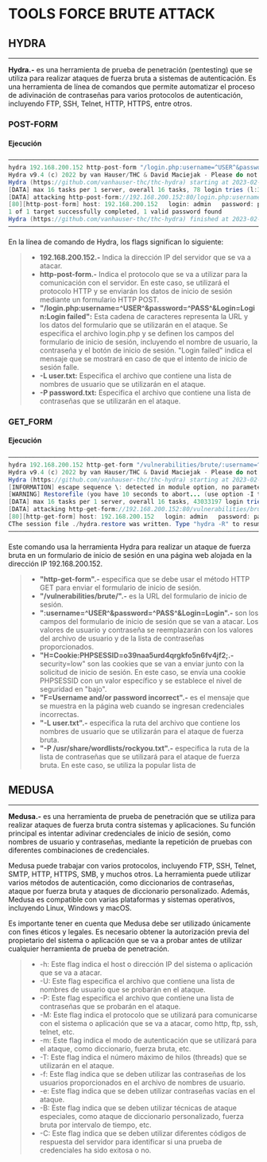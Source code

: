 # TOOLS FORCE BRUTE ATTACK
## HYDRA
___
**Hydra.-** es una herramienta de prueba de penetración (pentesting) que se utiliza para realizar ataques de fuerza bruta a sistemas de autenticación. Es una herramienta de línea de comandos que permite automatizar el proceso de adivinación de contraseñas para varios protocolos de autenticación, incluyendo FTP, SSH, Telnet, HTTP, HTTPS, entre otros.

### POST-FORM
#### Ejecución
``` java
─────────────────────────────────────────────────────────────────────────────────────────────────────────────────────────────────────────
hydra 192.168.200.152 http-post-form "/login.php:username=^USER^&password=^PASS^&Login=Login:Login failed" -L user.txt -P password.txt   
Hydra v9.4 (c) 2022 by van Hauser/THC & David Maciejak - Please do not use in military or secret service organizations, or for illegal purposes (this is non-binding, these *** ignore laws and ethics anyway).
Hydra (https://github.com/vanhauser-thc/thc-hydra) starting at 2023-02-15 11:03:17
[DATA] max 16 tasks per 1 server, overall 16 tasks, 78 login tries (l:3/p:26), ~5 tries per task
[DATA] attacking http-post-form://192.168.200.152:80/login.php:username=^USER^&password=^PASS^&Login=Login:Login failed
[80][http-post-form] host: 192.168.200.152   login: admin   password: password
1 of 1 target successfully completed, 1 valid password found
Hydra (https://github.com/vanhauser-thc/thc-hydra) finished at 2023-02-15 11:03:20
─────────────────────────────────────────────────────────────────────────────────────────────────────────────────────────────────────────
```
En la línea de comando de Hydra, los flags significan lo siguiente:

>* **192.168.200.152.-** Indica la dirección IP del servidor que se va a atacar.
>* **http-post-form.-** Indica el protocolo que se va a utilizar para la comunicación con el servidor. En este caso, se utilizará el protocolo HTTP y se enviarán los datos de inicio de sesión mediante un formulario HTTP POST.
>* **"/login.php:username=^USER^&password=^PASS^&Login=Login:Login failed":** Esta cadena de caracteres representa la URL y los datos del formulario que se utilizarán en el ataque. Se especifica el archivo login.php y se definen los campos del formulario de inicio de sesión, incluyendo el nombre de usuario, la contraseña y el botón de inicio de sesión. "Login failed" indica el mensaje que se mostrará en caso de que el intento de inicio de sesión falle.
>* **-L user.txt:** Especifica el archivo que contiene una lista de nombres de usuario que se utilizarán en el ataque.
>* **-P password.txt:** Especifica el archivo que contiene una lista de contraseñas que se utilizarán en el ataque.

### GET_FORM
#### Ejecución
```java
─────────────────────────────────────────────────────────────────────────────────────────────────────────────────────────────────────────
hydra 192.168.200.152 http-get-form "/vulnerabilities/brute/:username=^USER^&password=^PASS^&Login=Login:H=Cookie\:PHPSESSID=o39naa5urd4qrgkfo5n6fv4jf2; security=low:F=Username and/or password incorrect" -L user.txt -P /usr/share/wordlists/rockyou.txt   
Hydra v9.4 (c) 2022 by van Hauser/THC & David Maciejak - Please do not use in military or secret service organizations, or for illegal purposes (this is non-binding, these *** ignore laws and ethics anyway).
Hydra (https://github.com/vanhauser-thc/thc-hydra) starting at 2023-02-15 12:57:21
[INFORMATION] escape sequence \: detected in module option, no parameter verification is performed.
[WARNING] Restorefile (you have 10 seconds to abort... (use option -I to skip waiting)) from a previous session found, to prevent overwriting, ./hydra.restore
[DATA] max 16 tasks per 1 server, overall 16 tasks, 43033197 login tries (l:3/p:14344399), ~2689575 tries per task
[DATA] attacking http-get-form://192.168.200.152:80/vulnerabilities/brute/:username=^USER^&password=^PASS^&Login=Login:H=Cookie\:PHPSESSID=o39naa5urd4qrgkfo5n6fv4jf2; security=low:F=Username and/or password incorrect
[80][http-get-form] host: 192.168.200.152   login: admin   password: password
CThe session file ./hydra.restore was written. Type "hydra -R" to resume session.
─────────────────────────────────────────────────────────────────────────────────────────────────────────────────────────────────────────
```
Este comando usa la herramienta Hydra para realizar un ataque de fuerza bruta en un formulario de inicio de sesión en una página web alojada en la dirección IP 192.168.200.152.

>* **"http-get-form".-** especifica que se debe usar el método HTTP GET para enviar el formulario de inicio de sesión.
>* **"/vulnerabilities/brute/".-** es la URL del formulario de inicio de sesión.
>* **":username=^USER^&password=^PASS^&Login=Login".-** son los campos del formulario de inicio de sesión que se van a atacar. Los valores de usuario y contraseña se reemplazarán con los valores del archivo de usuario y de la lista de contraseñas proporcionados.
>* **"H=Cookie:PHPSESSID=o39naa5urd4qrgkfo5n6fv4jf2;.-** security=low" son las cookies que se van a enviar junto con la solicitud de inicio de sesión. En este caso, se envía una cookie PHPSESSID con un valor específico y se establece el nivel de seguridad en "bajo".
>* **"F=Username and/or password incorrect".-** es el mensaje que se muestra en la página web cuando se ingresan credenciales incorrectas.
>* **"-L user.txt".-** especifica la ruta del archivo que contiene los nombres de usuario que se utilizarán para el ataque de fuerza bruta.
>* **"-P /usr/share/wordlists/rockyou.txt".-** especifica la ruta de la lista de contraseñas que se utilizará para el ataque de fuerza bruta. En este caso, se utiliza la popular lista de 

## MEDUSA
___
**Medusa.-** es una herramienta de prueba de penetración que se utiliza para realizar ataques de fuerza bruta contra sistemas y aplicaciones. Su función principal es intentar adivinar credenciales de inicio de sesión, como nombres de usuario y contraseñas, mediante la repetición de pruebas con diferentes combinaciones de credenciales.

Medusa puede trabajar con varios protocolos, incluyendo FTP, SSH, Telnet, SMTP, HTTP, HTTPS, SMB, y muchos otros. La herramienta puede utilizar varios métodos de autenticación, como diccionarios de contraseñas, ataque por fuerza bruta y ataques de diccionario personalizado. Además, Medusa es compatible con varias plataformas y sistemas operativos, incluyendo Linux, Windows y macOS.

Es importante tener en cuenta que Medusa debe ser utilizado únicamente con fines éticos y legales. Es necesario obtener la autorización previa del propietario del sistema o aplicación que se va a probar antes de utilizar cualquier herramienta de prueba de penetración.
>* -h: Este flag indica el host o dirección IP del sistema o aplicación que se va a atacar.
>* -U: Este flag especifica el archivo que contiene una lista de nombres de usuario que se probarán en el ataque.
>* -P: Este flag especifica el archivo que contiene una lista de contraseñas que se probarán en el ataque.
>* -M: Este flag indica el protocolo que se utilizará para comunicarse con el sistema o aplicación que se va a atacar, como http, ftp, ssh, telnet, etc.
>* -m: Este flag indica el modo de autenticación que se utilizará para el ataque, como diccionario, fuerza bruta, etc.
>* -T: Este flag indica el número máximo de hilos (threads) que se utilizarán en el ataque.
>* -f: Este flag indica que se deben utilizar las contraseñas de los usuarios proporcionados en el archivo de nombres de usuario.
>* -e: Este flag indica que se deben utilizar contraseñas vacías en el ataque.
>* -B: Este flag indica que se deben utilizar técnicas de ataque especiales, como ataque de diccionario personalizado, fuerza bruta por intervalo de tiempo, etc.
>* -C: Este flag indica que se deben utilizar diferentes códigos de respuesta del servidor para identificar si una prueba de credenciales ha sido exitosa o no.
